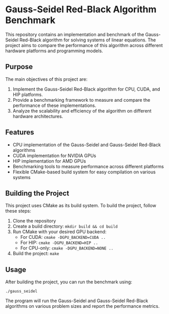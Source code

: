 # Gauss-Seidel Red-Black Algorithm Benchmark

This repository contains an implementation and benchmark of the Gauss-Seidel Red-Black algorithm for solving systems of linear equations. The project aims to compare the performance of this algorithm across different hardware platforms and programming models.

## Purpose

The main objectives of this project are:

1. Implement the Gauss-Seidel Red-Black algorithm for CPU, CUDA, and HIP platforms.
2. Provide a benchmarking framework to measure and compare the performance of these implementations.
3. Analyze the scalability and efficiency of the algorithm on different hardware architectures.

## Features

- CPU implementation of the Gauss-Seidel and Gauss-Seidel Red-Black algorithms
- CUDA implementation for NVIDIA GPUs
- HIP implementation for AMD GPUs
- Benchmarking tools to measure performance across different platforms
- Flexible CMake-based build system for easy compilation on various systems

## Building the Project

This project uses CMake as its build system. To build the project, follow these steps:

1. Clone the repository
2. Create a build directory: `mkdir build && cd build`
3. Run CMake with your desired GPU backend:
   - For CUDA: `cmake -DGPU_BACKEND=CUDA ..`
   - For HIP: `cmake -DGPU_BACKEND=HIP ..`
   - For CPU-only: `cmake -DGPU_BACKEND=NONE ..`
4. Build the project: `make`

## Usage

After building the project, you can run the benchmark using:
```
./gauss_seidel
```


The program will run the Gauss-Seidel and Gauss-Seidel Red-Black algorithms on various problem sizes and report the performance metrics.
